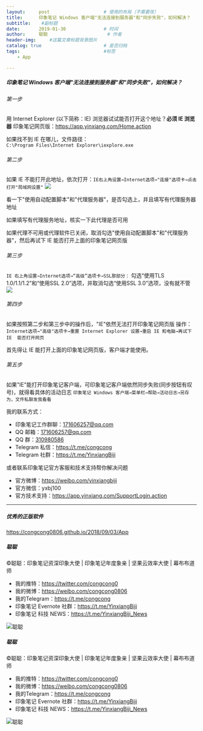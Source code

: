 ```yaml
---
layout:     post                    # 使用的布局（不需要改）
title:      印象笔记 Windows 客户端"无法连接到服务器"和"同步失败"，如何解决？             # 标题 
subtitle:    #副标题
date:       2019-01-30              # 时间
author:     聪聪                      # 作者
header-img:     #这篇文章标题背景图片
catalog: true                       # 是否归档
tags:                               #标签
    - App

---
```

##### 印象笔记 Windows 客户端"无法连接到服务器"和"同步失败"，如何解决？

###### 第一步
用 Internet Explorer (以下简称：IE) 浏览器试试能否打开这个地址？**必须 IE 浏览器**
印象笔记网页版：<https://app.yinxiang.com/Home.action>

如果找不到 IE 在哪儿，文件路径：`
C:\Program Files\Internet Explorer\iexplore.exe`

###### 第二步
如果 IE 不能打开此地址，依次打开：`IE右上角设置→Internet选项→"连接"选项卡→点击打开"局域网设置"`
![](http://ww1.sinaimg.cn/large/9b84e6acgy1fznji1hs0bj20c90c0wyx.jpg)

看一下"使用自动配置脚本"和"代理服务器"，是否勾选上，并且填写有代理服务器地址

如果填写有代理服务地址，核实一下此代理是否可用

如果代理不可用或代理软件已关闭，取消勾选"使用自动配置脚本"和"代理服务器"，然后再试下 IE 能否打开上面的印象笔记网页版

###### 第三步
`IE 右上角设置→Internet选项→“高级”选项卡→SSL那部分：`
勾选“使用TLS 1.0/1.1/1.2”和“使用SSL 2.0”选项，并取消勾选“使用SSL 3.0”选项，没有就不管
![](http://ww1.sinaimg.cn/large/9b84e6acgy1fznjpkp4xwj20d70iz7wh.jpg)

###### 第四步
如果按照第二步和第三步中的操作后，"IE"依然无法打开印象笔记网页版
操作：`Internet选项→"高级"选项卡→重置 Internet Explorer 设置→重启 IE 和电脑→再试下 IE  能否打开网页`

首先得让 IE 能打开上面的印象笔记网页版，客户端才能使用。

###### 第五步
如果"IE"能打开印象笔记客户端，可印象笔记客户端依然同步失败(同步按钮有叹号)，就得看具体的活动日志
`印象笔记 Windows 客户端→菜单栏→帮助→活动日志→另存为，文件私聊发我看看`

我的联系方式：
* 印象笔记工作群聊：<171606257@qq.com>
* QQ 邮箱：<171606257@qq.com>
* QQ 群：[310980586](https://jq.qq.com/?_wv=1027&k=549SGYY)
* Telegram 私信：<https://t.me/congcong>
* Telegram 社群：<https://t.me/YinxiangBiji>

或者联系印象笔记官方客服和技术支持帮你解决问题
* 官方微博：<https://weibo.com/yinxiangbiji>
* 官方微信：yxbj100
* 官方技术支持：<https://app.yinxiang.com/SupportLogin.action>

- - - -

##### 优秀的正版软件
<https://congcong0806.github.io/2018/09/03/App>

##### 聪聪
&copy;聪聪：印象笔记资深印象大使 | 印象笔记年度象亲 | 坚果云效率大使 | 幕布布道师

* 我的推特：<https://twitter.com/congcong0>
* 我的微博：<https://weibo.com/congcong0806>
* 我的Telegram：<https://t.me/congcong>
* 印象笔记 Evernote 社群：<https://t.me/YinxiangBiji>
* 印象笔记 科技 NEWS：<https://t.me/YinxiangBiji_News>

![聪聪](https://i.v2ex.co/3wc207g5.png)

##### 聪聪
&copy;聪聪：印象笔记资深印象大使 | 印象笔记年度象亲 | 坚果云效率大使 | 幕布布道师

* 我的推特：<https://twitter.com/congcong0><br>
* 我的微博：<https://weibo.com/congcong0806><br>
* 我的Telegram：<https://t.me/congcong><br>
* 印象笔记 Evernote 社群：<https://t.me/YinxiangBiji><br>
* 印象笔记 科技 NEWS：<https://t.me/YinxiangBiji_News>

![聪聪](https://i.v2ex.co/3wc207g5.png)